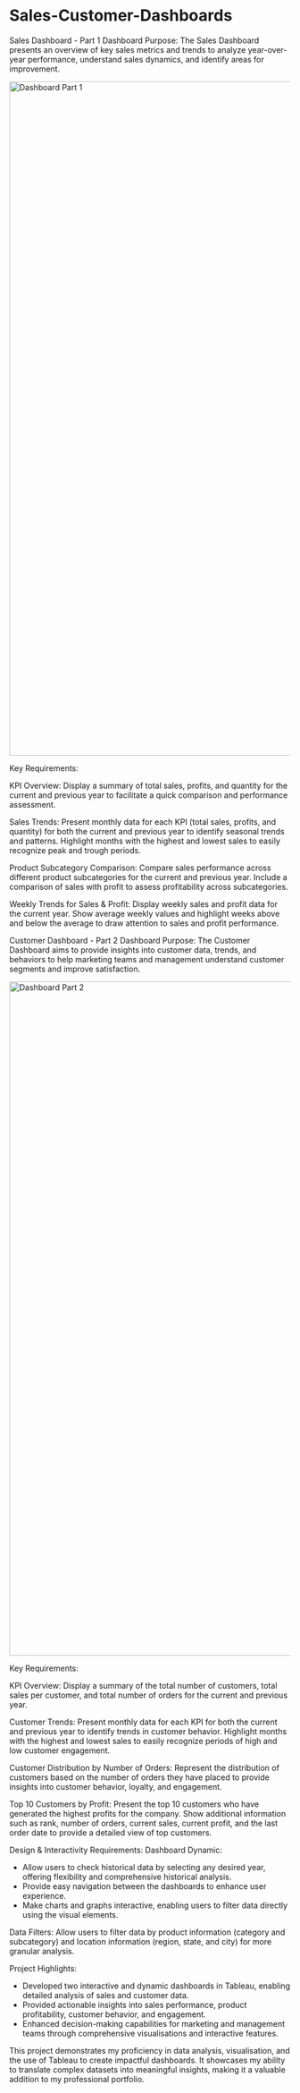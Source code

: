 # Sales-Customer-Dashboards

Sales Dashboard - Part 1
Dashboard Purpose: The Sales Dashboard presents an overview of key sales metrics and trends to analyze year-over-year performance, understand sales dynamics, and identify areas for improvement.

<img width="1206" alt="Dashboard Part 1" src="https://github.com/AkankshaBhujbal1994/Sales-Customer-Dashboards/assets/171846266/393a2874-582b-4364-a88d-461c1534f2b4">

Key Requirements:

KPI Overview:
Display a summary of total sales, profits, and quantity for the current and previous year to facilitate a quick comparison and performance assessment.

Sales Trends:
Present monthly data for each KPI (total sales, profits, and quantity) for both the current and previous year to identify seasonal trends and patterns.
Highlight months with the highest and lowest sales to easily recognize peak and trough periods.

Product Subcategory Comparison:
Compare sales performance across different product subcategories for the current and previous year.
Include a comparison of sales with profit to assess profitability across subcategories.

Weekly Trends for Sales & Profit:
Display weekly sales and profit data for the current year.
Show average weekly values and highlight weeks above and below the average to draw attention to sales and profit performance.



Customer Dashboard - Part 2
Dashboard Purpose: The Customer Dashboard aims to provide insights into customer data, trends, and behaviors to help marketing teams and management understand customer segments and improve satisfaction.

<img width="1206" alt="Dashboard Part 2" src="https://github.com/AkankshaBhujbal1994/Sales-Customer-Dashboards/assets/171846266/67a1fe37-3930-4ee1-8d1d-f1875acaa5bd">

Key Requirements:

KPI Overview:
Display a summary of the total number of customers, total sales per customer, and total number of orders for the current and previous year.

Customer Trends:
Present monthly data for each KPI for both the current and previous year to identify trends in customer behavior.
Highlight months with the highest and lowest sales to easily recognize periods of high and low customer engagement.

Customer Distribution by Number of Orders:
Represent the distribution of customers based on the number of orders they have placed to provide insights into customer behavior, loyalty, and engagement.

Top 10 Customers by Profit:
Present the top 10 customers who have generated the highest profits for the company.
Show additional information such as rank, number of orders, current sales, current profit, and the last order date to provide a detailed view of top customers.

Design & Interactivity Requirements:
Dashboard Dynamic:
* Allow users to check historical data by selecting any desired year, offering flexibility and comprehensive historical analysis.
* Provide easy navigation between the dashboards to enhance user experience.
* Make charts and graphs interactive, enabling users to filter data directly using the visual elements.

Data Filters:
Allow users to filter data by product information (category and subcategory) and location information (region, state, and city) for more granular analysis.

Project Highlights:

* Developed two interactive and dynamic dashboards in Tableau, enabling detailed analysis of sales and customer data.
* Provided actionable insights into sales performance, product profitability, customer behavior, and engagement.
* Enhanced decision-making capabilities for marketing and management teams through comprehensive visualisations and interactive features.


This project demonstrates my proficiency in data analysis, visualisation, and the use of Tableau to create impactful dashboards. It showcases my ability to translate complex datasets into meaningful insights, making it a valuable addition to my professional portfolio.
